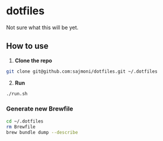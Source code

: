 # dotfiles

Not sure what this will be yet.

## How to use

1. **Clone the repo**

```zsh
git clone git@github.com:sajmoni/dotfiles.git ~/.dotfiles
```

2. **Run**

```zsh
./run.sh
```

### Generate new Brewfile

```zsh
cd ~/.dotfiles
rm Brewfile
brew bundle dump --describe
```
